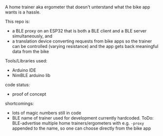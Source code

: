 A home trainer aka ergometer that doesn't unterstand what the bike app wants is a hassle.

This repo is:
- a BLE proxy on an ESP32 that is both a BLE client and a BLE server simultaneously, and
- a translation device converting requests from bike apps so the trainer can be controlled (varying resistance) and the app gets back meaningful data from the bike

Tools/Libraries used:
- Arduino IDE
- NimBLE arduino lib

code status:
- proof of concept

shortcomings:
- lots of magic numbers still in code
- BLE name of trainer used for development currently hardcoded. ToDo: BLE-advertise multiple home trainers/ergometers with e.g. `-proxy` appended to the name, so one can choose directly from the bike app
